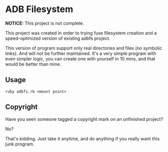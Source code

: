 # ADB Filesystem
__NOTICE:__ This project is not complete.

This project was created in order to trying fuse filesystem creation
and a speed-optimized version of existing adbfs project.

This version of program support only real directories and files (no
symbolic links). And will not be further maintained. It's a very
simple program with even simpler logic, you can create one with
yourself in 10 mins, and that would be better than mine.

## Usage
`ruby adbfs.rb <mount point>`


## Copyright
Have you seen someone tagged a copyright mark on an unfinished
project?

No?

That's kidding. Just take it anytime, and do anything if you really
want this junk program.



